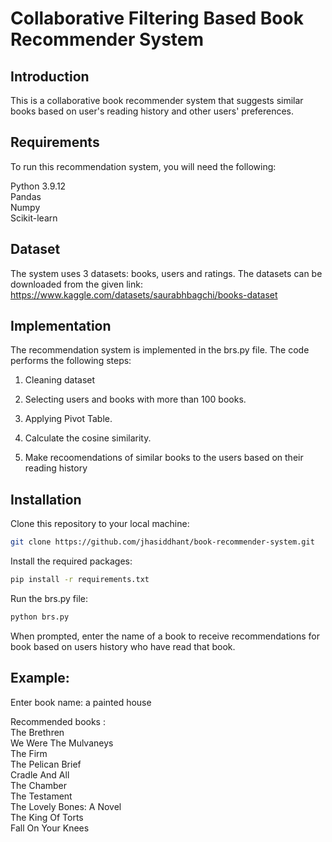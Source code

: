 # Collaborative Filtering Based Book Recommender System

## Introduction
This is a collaborative book recommender system that suggests similar books based on user's reading history and other users' preferences.

## Requirements
To run this recommendation system, you will need the following:

Python 3.9.12
<br />
Pandas
<br />
Numpy
<br />
Scikit-learn 

## Dataset
The system uses 3 datasets: books, users and ratings. The datasets can be downloaded from the given link: https://www.kaggle.com/datasets/saurabhbagchi/books-dataset

## Implementation

The recommendation system is implemented in the brs.py file. The code performs the following steps:

1. Cleaning dataset

2. Selecting users and books with more than 100 books.

3. Applying Pivot Table.

4. Calculate the cosine similarity.

5. Make recoomendations of similar books to the users based on their reading history

## Installation

Clone this repository to your local machine:

```bash
git clone https://github.com/jhasiddhant/book-recommender-system.git
```
Install the required packages:
```bash
pip install -r requirements.txt
```
Run the brs.py file:
```bash
python brs.py
```
When prompted, enter the name of a book to receive recommendations for book based on users history who have read that book.

## Example:
Enter book name: a painted house

Recommended books :
<br />
The Brethren
<br />
We Were The Mulvaneys
<br />
The Firm
<br />
The Pelican Brief
<br />
Cradle And All
<br />
The Chamber
<br />
The Testament
<br />
The Lovely Bones: A Novel
<br />
The King Of Torts
<br />
Fall On Your Knees
